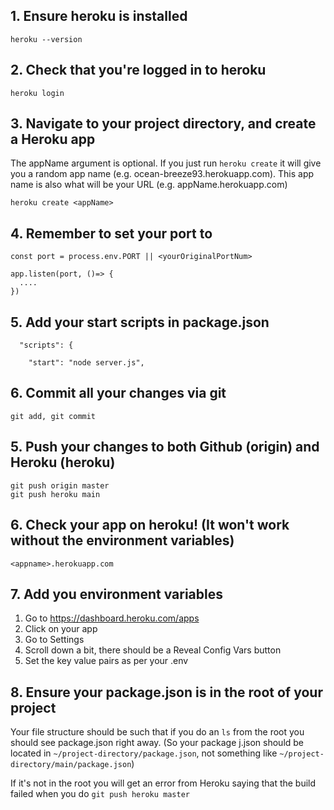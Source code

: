 
## 1. Ensure heroku is installed
```
heroku --version
```

## 2. Check that you're logged in to heroku 

```
heroku login
```

## 3. Navigate to your project directory, and create a Heroku app

The appName argument is optional. If you just run `heroku create` it will give you a random app name (e.g. ocean-breeze93.herokuapp.com). This app name is also what will be your URL (e.g. appName.herokuapp.com)

```
heroku create <appName>
```

## 4. Remember to set your port to
```
const port = process.env.PORT || <yourOriginalPortNum>

app.listen(port, ()=> {
  ....
})
```

## 5. Add your start scripts in package.json
```
  "scripts": {

    "start": "node server.js",
```

## 6. Commit all your changes via git 
```
git add, git commit
```

## 5. Push your changes to both Github (origin) and Heroku (heroku)

```
git push origin master
git push heroku main
```

## 6. Check your app on heroku! (It won't work without the environment variables)
```
<appname>.herokuapp.com
```

## 7. Add you environment variables

1. Go to https://dashboard.heroku.com/apps
2. Click on your app
3. Go to Settings
4. Scroll down a bit, there should be a Reveal Config Vars button
5. Set the key value pairs as per your .env

## 8. Ensure your package.json is in the root of your project

Your file structure should be such that if you do an `ls` from the root you should see package.json right away. (So your package j.json should be located in `~/project-directory/package.json`, not something like `~/project-directory/main/package.json`)

If it's not in the root you will get an error from Heroku saying that the build failed when you do `git push heroku master`
